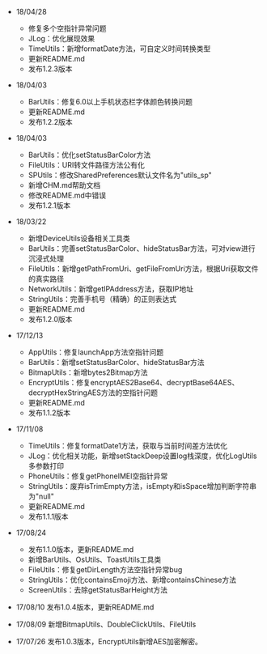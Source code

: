 * 18/04/28

    * 修复多个空指针异常问题
    * JLog：优化展现效果
    * TimeUtils：新增formatDate方法，可自定义时间转换类型
    * 更新README.md
    * 发布1.2.3版本

* 18/04/03

    * BarUtils：修复6.0以上手机状态栏字体颜色转换问题
    * 更新README.md
    * 发布1.2.2版本

* 18/04/03

    * BarUtils：优化setStatusBarColor方法
    * FileUtils：URI转文件路径方法公有化
    * SPUtils：修改SharedPreferences默认文件名为"utils_sp"
    * 新增CHM.md帮助文档
    * 修改README.md中错误
    * 发布1.2.1版本

* 18/03/22

    * 新增DeviceUtils设备相关工具类
    * BarUtils：完善setStatusBarColor、hideStatusBar方法，可对view进行沉浸式处理
    * FileUtils：新增getPathFromUri、getFileFromUri方法，根据Uri获取文件的真实路径
    * NetworkUtils：新增getIPAddress方法，获取IP地址
    * StringUtils：完善手机号（精确）的正则表达式
    * 更新README.md
    * 发布1.2.0版本

* 17/12/13

    * AppUtils：修复launchApp方法空指针问题
    * BarUtils：新增setStatusBarColor、hideStatusBar方法
    * BitmapUtils：新增bytes2Bitmap方法
    * EncryptUtils：修复encryptAES2Base64、decryptBase64AES、decryptHexStringAES方法的空指针问题
    * 更新README.md
    * 发布1.1.2版本

* 17/11/08

    * TimeUtils：修复formatDate1方法，获取与当前时间差方法优化
    * JLog：优化相关功能，新增setStackDeep设置log栈深度，优化LogUtils多参数打印
    * PhoneUtils：修复getPhoneIMEI空指针异常
    * StringUtils：废弃isTrimEmpty方法，isEmpty和isSpace增加判断字符串为"null"
    * 更新README.md
    * 发布1.1.1版本

* 17/08/24

    * 发布1.1.0版本，更新README.md
    * 新增BarUtils、OsUtils、ToastUtils工具类
    * FileUtils：修复getDirLength方法空指针异常bug
    * StringUtils：优化containsEmoji方法、新增containsChinese方法
    * ScreenUtils：去除getStatusBarHeight方法

* 17/08/10 发布1.0.4版本，更新README.md
* 17/08/09 新增BitmapUtils、DoubleClickUtils、FileUtils
* 17/07/26 发布1.0.3版本，EncryptUtils新增AES加密解密。
